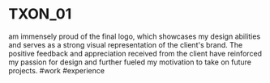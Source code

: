 # TXON_01
 am immensely proud of the final logo, which showcases my design abilities and serves as a strong visual representation of the client's brand. The positive feedback and appreciation received from the client have reinforced my passion for design and further fueled my motivation to take on future projects. #work #experience
